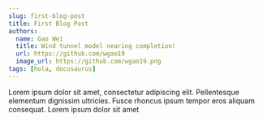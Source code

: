 ```yaml
---
slug: first-blog-post
title: First Blog Post
authors:
  name: Gao Wei
  title: Wind tunnel model nearing completion!
  url: https://github.com/wgao19
  image_url: https://github.com/wgao19.png
tags: [hola, docusaurus]
---
```


Lorem ipsum dolor sit amet, consectetur adipiscing elit. Pellentesque elementum dignissim ultricies. Fusce rhoncus ipsum tempor eros aliquam consequat. Lorem ipsum dolor sit amet
